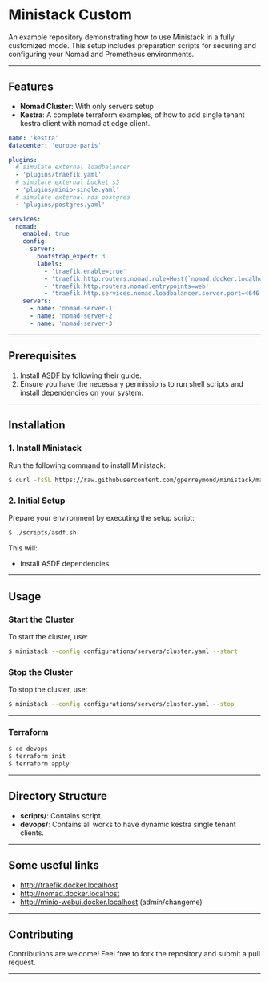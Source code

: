 # Ministack Custom

An example repository demonstrating how to use Ministack in a fully customized mode. This setup includes preparation scripts for securing and configuring your Nomad and Prometheus environments.

---

## Features

- **Nomad Cluster**: With only servers setup
- **Kestra**: A complete terraform examples, of how to add single tenant kestra client with nomad at edge client.

```yaml
name: 'kestra'
datacenter: 'europe-paris'

plugins:
  # simulate external loadbalancer
  - 'plugins/traefik.yaml'
  # simulate external bucket s3
  - 'plugins/minio-single.yaml'
  # simulate external rds postgres 
  - 'plugins/postgres.yaml'

services:
  nomad:
    enabled: true
    config:
      server:
        bootstrap_expect: 3
        labels:
          - 'traefik.enable=true'
          - 'traefik.http.routers.nomad.rule=Host(`nomad.docker.localhost`)'
          - 'traefik.http.routers.nomad.entrypoints=web'
          - 'traefik.http.services.nomad.loadbalancer.server.port=4646'
    servers:
      - name: 'nomad-server-1'
      - name: 'nomad-server-2'
      - name: 'nomad-server-3'
```

---

## Prerequisites

1. Install [ASDF](https://asdf-vm.com/guide/getting-started.html) by following their guide.
2. Ensure you have the necessary permissions to run shell scripts and install dependencies on your system.

---

## Installation

### 1. Install Ministack
Run the following command to install Ministack:
```sh
$ curl -fsSL https://raw.githubusercontent.com/gperreymond/ministack/main/install | bash
```

### 2. Initial Setup
Prepare your environment by executing the setup script:
```sh
$ ./scripts/asdf.sh
```
This will:
* Install ASDF dependencies.

---

## Usage

### Start the Cluster
To start the cluster, use:
```sh
$ ministack --config configurations/servers/cluster.yaml --start
```

### Stop the Cluster
To stop the cluster, use:
```sh
$ ministack --config configurations/servers/cluster.yaml --stop
```

---

### Terraform

```sh
$ cd devops
$ terraform init
$ terraform apply
```

---

## Directory Structure

- **scripts/**: Contains script.
- **devops/**: Contains all works to have dynamic kestra single tenant clients.

---

## Some useful links

* http://traefik.docker.localhost
* http://nomad.docker.localhost
* http://minio-webui.docker.localhost (admin/changeme)

---

## Contributing

Contributions are welcome! Feel free to fork the repository and submit a pull request.

---
